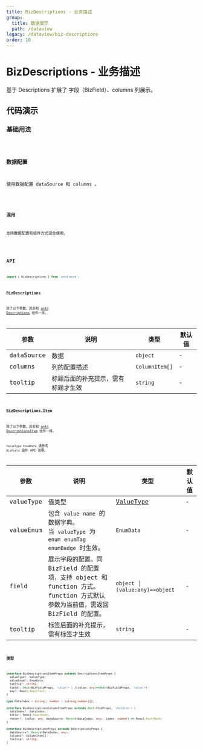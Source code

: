 ```yaml
---
title: BizDescriptions - 业务描述
group:
  title: 数据展示
  path: /dataview
legacy: /dataview/biz-descriptions
order: 10
---
```


# BizDescriptions - 业务描述

基于 Descriptions 扩展了 字段（BizField）、columns 列展示。

## 代码演示

### 基础用法

<code src="./demos/Demo1.tsx" />

### 数据配置

使用数据配置 dataSource 和 columns 。

<code src="./demos/Demo2.tsx" />

### 混用

支持数据配置和组件方式混合使用。

<code src="./demos/Demo3.tsx" />


## API

```typescript
import { BizDescriptions } from 'antd-more';
```

### BizDescriptions

除了以下参数，其余和 [antd Descriptions](https://ant-design.gitee.io/components/descriptions-cn/#Descriptions) 组件一样。

参数 | 说明 | 类型 | 默认值 |
------------- | ------------- | ------------- | ------------- |
dataSource  | 数据 | `object` | - |
columns  | 列的配置描述 | `ColumnItem[]` | - |
tooltip  | 标题后面的补充提示，需有标题才生效 | `string` | - |

### BizDescriptions.Item

除了以下参数，其余和 [antd DescriptionsItem](https://ant-design.gitee.io/components/descriptions-cn/#DescriptionItem) 组件一样。

`ValueType` `EnumData` 请参考 `BizField` 组件 API 说明。

参数 | 说明 | 类型 | 默认值 |
------------- | ------------- | ------------- | ------------- |
valueType  | 值类型 | [ValueType](/dataview/biz-field#共同的api) | - |
valueEnum  | 包含 `value` `name` 的数据字典。<br/>当 `valueType` 为 `enum` `enumTag` `enumBadge` 时生效。 | `EnumData` | - |
field  | 展示字段的配置。同 BizField 的配置项，支持 object 和 function 方式。<br/>function 方式默认参数为当前值，需返回 BizField 的配置。 | `object` \| `(value:any)=>object` | - |
tooltip  | 标签后面的补充提示，需有标签才生效 | `string` | - |

### 类型

```typescript
interface BizDescriptionsItemProps extends DescriptionsItemProps {
  valueType?: ValueType;
  valueEnum?: EnumData;
  tooltip?: string;
  field?: Omit<BizFieldProps, 'value'> | ((value: any)=>Omit<BizFieldProps, 'value'>)
  key?: React.ReactText;
}

type DataIndex = string | number | (string|number)[];

interface BizDescriptionsColumnItemProps extends Omit<ItemProps, 'children'> {
  dataIndex?: DataIndex;
  title?: React.ReactNode;
  render?: (value: any, dataSource: Record<DataIndex, any>, index: number) => React.ReactNode;
}

interface BizDescriptionsProps extends DescriptionsProps {
  dataSource?: Record<DataIndex, any>;
  columns?: ColumnItem[];
  tooltip?: string;
}
```

